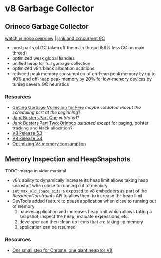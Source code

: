 # v8 Garbage Collector

## Orinoco Garbage Collector

[watch orinoco overview]([watch](https://youtu.be/EdFDJANJJLs?t=15m10s)) | [jank and concurrent GC](https://youtu.be/HDuSEbLWyOY?t=5m14s)

- most parts of GC taken off the main thread (56% less GC on main thread)
- optimized weak global handles
- unified heap for full garbage collection
- optimized v8's black allocation additions
- reduced peak memory consumption of on-heap peak memory by up to 40% and off-heap peak memory
  by 20% for low-memory devices by tuning several GC heuristics

### Resources

- [Getting Garbage Collection for Free](https://v8project.blogspot.com/2015/08/getting-garbage-collection-for-free.html)
  _maybe outdated except the scheduling part at the beginning_?
- [Jank Busters Part One](https://v8project.blogspot.com/2015/10/jank-busters-part-one.html)
  _outdated_?
- [Jank Busters Part Two: Orinoco](https://v8project.blogspot.com/2016/04/jank-busters-part-two-orinoco.html)
  _outdated_ except for paging, pointer tracking and black allocation?
- [V8 Release 5.3](https://v8project.blogspot.com/2016/07/v8-release-53.html)
- [V8 Release 5.4](https://v8project.blogspot.com/2016/09/v8-release-54.html)
- [Optimizing V8 memory consumption](https://v8project.blogspot.com/2016/10/fall-cleaning-optimizing-v8-memory.html)

## Memory Inspection and HeapSnapshots

TODO: merge in older material

- v8's ability to dynamically increase its heap limit allows taking heap snapshot when close to
  running out of memory
- `set_max_old_space_size` is exposed to v8 embedders as part of the _ResourceConstraints_ API
  to allow them to increase the heap limit
- DevTools added feature to pause application when close to running out of memory
  1. pauses application and increases heap limit which allows taking a snapshot, inspect the
  heap, evaluate expressions, etc.
  2. developer can then clean up items that are taking up memory
  3. application can be resumed

### Resources

- [One small step for Chrome, one giant heap for V8](https://v8project.blogspot.com/2017/02/one-small-step-for-chrome-one-giant.html)

